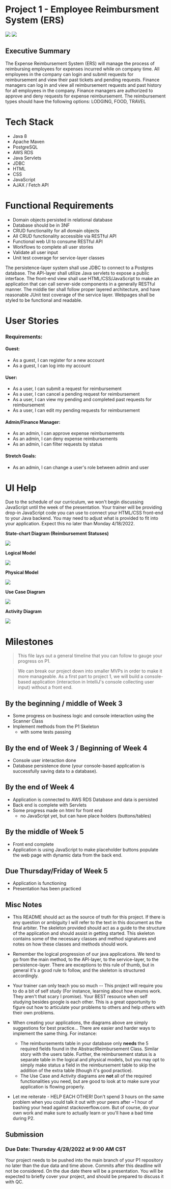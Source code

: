 # Project 1 - Employee Reimbursment System (ERS)

![](./Screen%20Shot%202022-04-27%20at%202.37.31%20AM.png)
![](./Screen%20Shot%202022-04-27%20at%202.37.41%20AM.png)

## Executive Summary

The Expense Reimbursement System (ERS) will manage the process of reimbursing employees for expenses incurred while on company time. All employees in the company can login and submit requests for reimbursement and view their past tickets and pending requests. Finance managers can log in and view all reimbursement requests and past history for all employees in the company. Finance managers are authorized to approve and deny requests for expense reimbursement. The reimbursement types should have the following options: LODGING, FOOD, TRAVEL

# Tech Stack

- Java 8
- Apache Maven
- PostgreSQL
- AWS RDS
- Java Servlets
- JDBC
- HTML
- CSS
- JavaScript
- AJAX / Fetch API

# Functional Requirements

- Domain objects persisted in relational database
- Database should be in 3NF
- CRUD functionality for all domain objects
- All CRUD functionality accessible via RESTful API
- Functional web UI to consume RESTful API
- Workflows to complete all user stories
- Validate all user input
- Unit test coverage for service-layer classes

The persistence-layer system shall use JDBC to connect to a Postgres database. The API-layer shall utilize Java servlets to expose a public interface. The front-end view shall use HTML/CSS/JavaScript to make an application that can call server-side components in a generally RESTful manner. The middle tier shall follow proper layered architecture, and have reasonable JUnit test coverage of the service layer. Webpages shall be styled to be functional and readable.

# User Stories

### Requirements:

#### Guest:

- As a guest, I can register for a new account
- As a guest, I can log into my account

#### User:

- As a user, I can submit a request for reimbursement
- As a user, I can cancel a pending request for reimbursement
- As a user, I can view my pending and completed past requests for reimbursement
- As a user, I can edit my pending requests for reimbursement

#### Admin/Finance Manager:

- As an admin, I can approve expense reimbursements
- As an admin, I can deny expense reimbursements
- As an admin, I can filter requests by status

#### Stretch Goals:

- As an admin, I can change a user's role between admin and user

# UI Help

Due to the schedule of our curriculum, we won't begin discussing JavaScript until the week of the presentation. Your trainer will be providing drop-in JavaScript code you can use to connect your HTML/CSS front-end to your Java backend. You may need to adjust what is provided to fit into your application. Expect this no later than Monday 4/18/2022.

**State-chart Diagram (Reimbursement Statuses)**

![](./imgs/state-chart.jpg)

**Logical Model**

![](./imgs/logical.jpg)

**Physical Model**

![](./imgs/physical.jpg)

**Use Case Diagram**

![](./imgs/use-case.jpg)

**Activity Diagram**

![](./imgs/activity.jpg)

# Milestones

> This file lays out a general timeline that you can follow to gauge your progress on P1.

> We can break our project down into smaller MVPs in order to make it more manageable.
> As a first part to project 1, we will build a console-based application (interaction in IntelliJ's console collecting user input) without a front end.

## By the beginning / middle of Week 3

- Some progress on business logic and console interaction using the Scanner Class
- Implement methods from the P1 Skeleton
  - with some tests passing

## By the end of Week 3 / Beginning of Week 4

- Console user interaction done
- Database persistence done (your console-based application is successfully saving data to a database).

## By the end of Week 4

- Application is connected to AWS RDS Database and data is persisted
- Back end is complete with Servlets
- Some progress made on html for front end
  - no JavaScript yet, but can have place holders (buttons/tables)

## By the middle of Week 5

- Front end complete
- Application is using JavaScript to make placeholder buttons populate the web page with dynamic data from the back end.

## Due Thursday/Friday of Week 5

- Application is functioning
- Presentation has been practiced

## Misc Notes

- This README should act as the source of truth for this project. If there is any question or ambiguity I will refer to the text in this document as the final arbiter. The skeleton provided should act as a guide to the structure of the application and should assist in getting started. This skeleton contains some of the necessary classes and method signatures and notes on how these classes and methods should work.

- Remember the logical progression of our java applications. We tend to go from the main method, to the API-layer, to the service-layer, to the persistence-layer. There are exceptions to this rule of thumb, but in general it's a good rule to follow, and the skeleton is structured accordingly.

- Your trainer can only teach you so much -- This project will require you to do a bit of self study (For instance, learning about how enums work. They aren't that scary I promise). Your BEST resource when self studying besides google is each other. This is a great opportunity to figure out how to articulate your problems to others and help others with their own problems.

- When creating your applications, the diagrams above are simply suggestions for best practice... There are easier and harder ways to implement the same thing. For instance:

  - The reimbursements table in your database only **needs** the 5 required fields found in the AbstractReimbursement Class. Similar story with the users table. Further, the reimbursement status is a separate table in the logical and physical models, but you may opt to simply make status a field in the reimbursement table to skip the addition of the extra table (though it's good practice).
  - The Use Case and Activity diagrams are **not** all of the required functionalities you need, but are good to look at to make sure your application is flowing properly.

- Let me reiterate - HELP EACH OTHER! Don't spend 3 hours on the same problem when you could talk it out with your peers after ~1 hour of bashing your head against stackoverflow.com. But of course, do your own work and make sure to actually learn or you'll have a bad time during P2.

## Submission

### Due Date: Thursday 4/28/2022 at 9:00 AM CST

Your project needs to be pushed into the main branch of your P1 repository no later than the due data and time above. Commits after this deadline will not be considered. On the due date there will be a presentation. You will be expected to briefly cover your project, and should be prepared to discuss it with QC.
